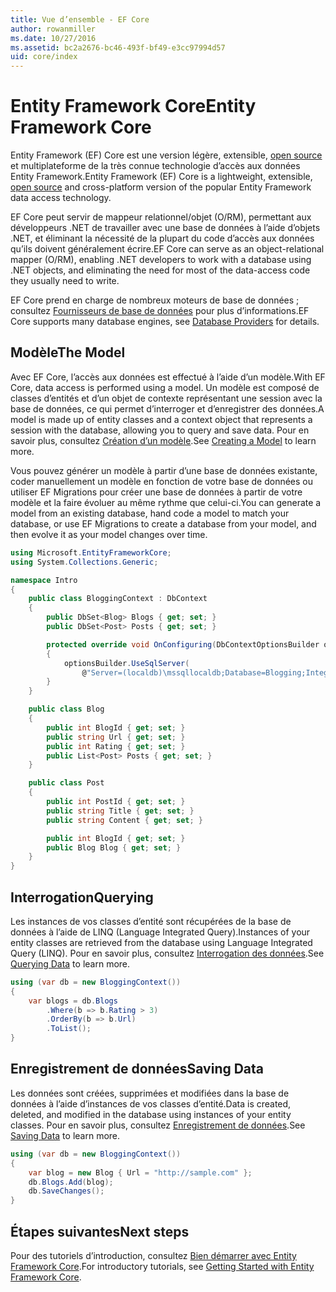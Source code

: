 ```yaml
---
title: Vue d’ensemble - EF Core
author: rowanmiller
ms.date: 10/27/2016
ms.assetid: bc2a2676-bc46-493f-bf49-e3cc97994d57
uid: core/index
---
```


# <a name="entity-framework-core"></a><span data-ttu-id="6d2db-102">Entity Framework Core</span><span class="sxs-lookup"><span data-stu-id="6d2db-102">Entity Framework Core</span></span>

<span data-ttu-id="6d2db-103">Entity Framework (EF) Core est une version légère, extensible, [open source](https://github.com/aspnet/EntityFrameworkCore) et multiplateforme de la très connue technologie d’accès aux données Entity Framework.</span><span class="sxs-lookup"><span data-stu-id="6d2db-103">Entity Framework (EF) Core is a lightweight, extensible, [open source](https://github.com/aspnet/EntityFrameworkCore) and cross-platform version of the popular Entity Framework data access technology.</span></span>

<span data-ttu-id="6d2db-104">EF Core peut servir de mappeur relationnel/objet (O/RM), permettant aux développeurs .NET de travailler avec une base de données à l’aide d’objets .NET, et éliminant la nécessité de la plupart du code d’accès aux données qu’ils doivent généralement écrire.</span><span class="sxs-lookup"><span data-stu-id="6d2db-104">EF Core can serve as an object-relational mapper (O/RM), enabling .NET developers to work with a database using .NET objects, and eliminating the need for most of the data-access code they usually need to write.</span></span>

<span data-ttu-id="6d2db-105">EF Core prend en charge de nombreux moteurs de base de données ; consultez [Fournisseurs de base de données](providers/index.md) pour plus d’informations.</span><span class="sxs-lookup"><span data-stu-id="6d2db-105">EF Core supports many database engines, see [Database Providers](providers/index.md) for details.</span></span>

## <a name="the-model"></a><span data-ttu-id="6d2db-106">Modèle</span><span class="sxs-lookup"><span data-stu-id="6d2db-106">The Model</span></span>

<span data-ttu-id="6d2db-107">Avec EF Core, l’accès aux données est effectué à l’aide d’un modèle.</span><span class="sxs-lookup"><span data-stu-id="6d2db-107">With EF Core, data access is performed using a model.</span></span> <span data-ttu-id="6d2db-108">Un modèle est composé de classes d’entités et d’un objet de contexte représentant une session avec la base de données, ce qui permet d’interroger et d’enregistrer des données.</span><span class="sxs-lookup"><span data-stu-id="6d2db-108">A model is made up of entity classes and a context object that represents a session with the database, allowing you to query and save data.</span></span> <span data-ttu-id="6d2db-109">Pour en savoir plus, consultez [Création d’un modèle](modeling/index.md).</span><span class="sxs-lookup"><span data-stu-id="6d2db-109">See [Creating a Model](modeling/index.md) to learn more.</span></span>

<span data-ttu-id="6d2db-110">Vous pouvez générer un modèle à partir d’une base de données existante, coder manuellement un modèle en fonction de votre base de données ou utiliser EF Migrations pour créer une base de données à partir de votre modèle et la faire évoluer au même rythme que celui-ci.</span><span class="sxs-lookup"><span data-stu-id="6d2db-110">You can generate a model from an existing database, hand code a model to match your database, or use EF Migrations to create a database from your model, and then evolve it as your model changes over time.</span></span>

``` csharp
using Microsoft.EntityFrameworkCore;
using System.Collections.Generic;

namespace Intro
{
    public class BloggingContext : DbContext
    {
        public DbSet<Blog> Blogs { get; set; }
        public DbSet<Post> Posts { get; set; }

        protected override void OnConfiguring(DbContextOptionsBuilder optionsBuilder)
        {
            optionsBuilder.UseSqlServer(
                @"Server=(localdb)\mssqllocaldb;Database=Blogging;Integrated Security=True");
        }
    }

    public class Blog
    {
        public int BlogId { get; set; }
        public string Url { get; set; }
        public int Rating { get; set; }
        public List<Post> Posts { get; set; }
    }

    public class Post
    {
        public int PostId { get; set; }
        public string Title { get; set; }
        public string Content { get; set; }

        public int BlogId { get; set; }
        public Blog Blog { get; set; }
    }
}
```

## <a name="querying"></a><span data-ttu-id="6d2db-111">Interrogation</span><span class="sxs-lookup"><span data-stu-id="6d2db-111">Querying</span></span>

<span data-ttu-id="6d2db-112">Les instances de vos classes d’entité sont récupérées de la base de données à l’aide de LINQ (Language Integrated Query).</span><span class="sxs-lookup"><span data-stu-id="6d2db-112">Instances of your entity classes are retrieved from the database using Language Integrated Query (LINQ).</span></span> <span data-ttu-id="6d2db-113">Pour en savoir plus, consultez [Interrogation des données](querying/index.md).</span><span class="sxs-lookup"><span data-stu-id="6d2db-113">See [Querying Data](querying/index.md) to learn more.</span></span>

``` csharp
using (var db = new BloggingContext())
{
    var blogs = db.Blogs
        .Where(b => b.Rating > 3)
        .OrderBy(b => b.Url)
        .ToList();
}
```

## <a name="saving-data"></a><span data-ttu-id="6d2db-114">Enregistrement de données</span><span class="sxs-lookup"><span data-stu-id="6d2db-114">Saving Data</span></span>

<span data-ttu-id="6d2db-115">Les données sont créées, supprimées et modifiées dans la base de données à l’aide d’instances de vos classes d’entité.</span><span class="sxs-lookup"><span data-stu-id="6d2db-115">Data is created, deleted, and modified in the database using instances of your entity classes.</span></span> <span data-ttu-id="6d2db-116">Pour en savoir plus, consultez [Enregistrement de données](saving/index.md).</span><span class="sxs-lookup"><span data-stu-id="6d2db-116">See [Saving Data](saving/index.md) to learn more.</span></span>

``` csharp
using (var db = new BloggingContext())
{
    var blog = new Blog { Url = "http://sample.com" };
    db.Blogs.Add(blog);
    db.SaveChanges();
}
```

## <a name="next-steps"></a><span data-ttu-id="6d2db-117">Étapes suivantes</span><span class="sxs-lookup"><span data-stu-id="6d2db-117">Next steps</span></span>

<span data-ttu-id="6d2db-118">Pour des tutoriels d’introduction, consultez [Bien démarrer avec Entity Framework Core](get-started/index.md).</span><span class="sxs-lookup"><span data-stu-id="6d2db-118">For introductory tutorials, see [Getting Started with Entity Framework Core](get-started/index.md).</span></span>

